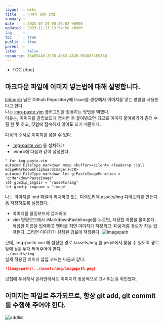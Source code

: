 ```yaml
---
layout  : wiki
title   : 이미지 넣는 방법
summary : 
date    : 2023-07-24 00:26:02 +0900
updated : 2023-11-13 13:54:50 +0900
tag     : 
toc     : true
public  : true
parent  : 
latex   : false
resource: 15AFB4A9-2CE8-4053-A82B-5B303F4E53AB
---
```

* TOC
{:toc}

## 마크다운 파일에 이미지 넣는법에 대해 설명합니다.
[johngrib]( http://johngrib.github.io ) 님은 Github Repository에 Issue를 생성해서 이미지를 넣는 방법을 사용한다고 한다.  
나는 [img-paste.vim](https://github.com/img-paste-devs/img-paste.vim) 플러그인을 활용하는 방법을 택했다.  
이유는, 이미지를 클립보드에 캡처한 후 붙여넣으면 되므로 이미지 붙여넣기가 좀더 수훨 한 듯 하고, 깃헙에 접속하지 않아도 되기 때문이다.  


다음의 순서로 이미지를 넣을 수 있다.  
  * [img-paste.vim](https://github.com/img-paste-devs/img-paste.vim) 을 설치하고
  * .vimrc에 다음과 같이 설정한다.

  ```vim
  " for img-paste.vim
  autocmd FileType markdown nmap <buffer><silent> <leader>p :call mdip#MarkdownClipboardImage()<CR>
  autocmd FileType markdown let g:PasteImageFunction = 'g:MarkdownPasteImage'
  let g:mdip_imgdir = "/assets/img"
  let g:mdip_imgname = 'image'

  ```
  나는 이미지를 .md 파일이 위치하고 있는 디렉토리에 assets/img 디렉토리를 만든다음 저장하도록 설정했다.  
  * 이미지를 클립보드에 캡처하고  
  * vim 명령모드에서 :MarkdownPasteImage를 누르면, 저장할 이름을 물어본다. 적당한 이름을 입력하고 엔터를 치면 이미지가 저장되고,
  다음처럼 경로가 자동 입력된다.
  그러면 이미지가 설정된 경로에 저장된다.
 ![imagepath](../assets/img/imagepath.png) 
 
 근데, img-paste.vim 에 설정한 경로 /assets/img 를 jekyll에서 찾을 수 있도록 경로 앞에 `점을` 두개 찍어주어야 한다.  
 `../assets/img`  
 실제 적용된 이미지 삽입 코드는 다음과 같다.
 
 ```md
 ![imagepath](../assets/img/imagepath.png) 
 ```  
깃헙에 푸쉬해서 온라인에서도 이미지가 정상적으로 표시되는걸 확인했다.

## 이미지는 파일로 추가되므로, 항상 git add, git commit를 수행해 주어야 한다.
![addlist](../assets/img/addlist.png)


 
<!-- ## 여긴 연습하는 영역입니다 -->    
<!-- ```txt -->
<!-- txt를 코드영역에 넣어봤습니다. --> 
<!-- 이렇게 표시 됩니다. -->
<!-- ``` -->
<!-- 키보드에 대하여 -->  
<!-- 로우 프로파일 키보드는 입력이 어렵다. -->  
<!-- 그래서 어떻게 할 까 고민 중이다. -->
<!-- 백스페이스는 어떤걸 사용하는게 좋을까? -->  

<!-- 나는 컨트롤키와 알파벳 O를 사용한다. -->
<!-- 익숙해지면 쉽다. -->
<!-- 한글만 입력하는것도 좀 어렵다. -->


<!-- 이렇게 높은 키프로파일이 나한테는 어울린다. -->
<!-- 구분감이 확실히 있어서 뭔가 타자 치는 맛이 난다. -->

<!-- `한글도` 마크다운으로 강조가 되는지 확인해 보자. -->

<!-- 확실히 확실히 스플릿 키보드가 훨씬 더 편하다. -->
<!-- 일반 키보드는 항상 팔에 긴장감이 있다. -->

<!-- 키크론도 좋긴한데 가격이 너무 비싸다. -->

<!-- 어떤 키보드를 쓰는게 좋을지 고민이다. -->

<!-- 스플릿 키보드가 좋긴한데 무선을 찾기가 힘들고, --> 
<!-- 가격이 너무 비싸다. -->
<!-- 멤브레인은 무선 + 텐키리스 조합이 없다. --> 
<!-- 무선 스플릿은 가격이 비싸다. freestyle 등 -->

<!-- 알리에서 alice, crone 등을 알아보고 있다. --> 
<!-- 근데... -->
<!-- 조금 편하자고 스플릿을 쓰는게 맞는건지도 약간은 고민이다. -->

<!-- 펜타그레프도 익숙해지면 좋아지려나? -->
<!-- 맥북 키보드가 제법 느낌도 좋고 괜찮은 편이다. -->

<!-- koolertron 키보드가 흑축키를 사용하는데, 소음이 어느정도 인지 확인해보고 -->
<!-- 회사에서 사용할지 말지 결정하자. -->
